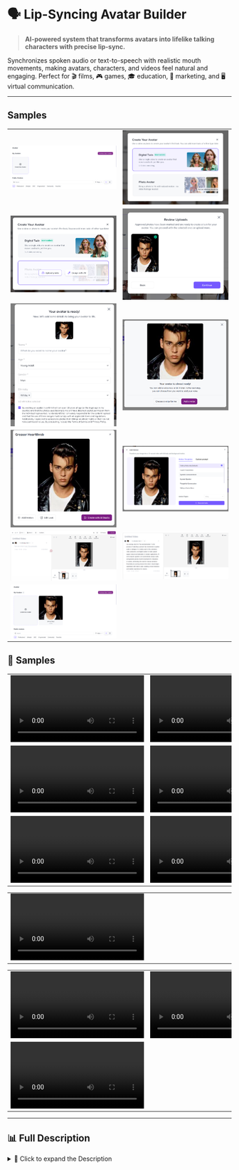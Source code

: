 # 🗣️ Lip-Syncing Avatar Builder

> **AI-powered system that transforms avatars into lifelike talking characters with precise lip-sync.**

Synchronizes spoken audio or text-to-speech with realistic mouth movements, making avatars, characters, and videos feel natural and engaging. Perfect for 🎬 films, 🎮 games, 🎓 education, 📢 marketing, and 🖥️ virtual communication.

---

## Samples

<table>
    <tbody>
        <tr>
            <td width="50%">
                <img src="./img/img-1.png" alt="img" />
            </td>
            <td width="50%">
                <img src="./img/img-2.png" alt="img" />
            </td>
        </tr>
        <tr>
            <td width="50%">
                <img src="./img/img-3.png" alt="img" />
            </td>
            <td width="50%">
                <img src="./img/img-4.png" alt="img" />
            </td>
        </tr>
        <tr>
            <td width="50%">
                <img src="./img/img-5.png" alt="img" />
            </td>
            <td width="50%">
                <img src="./img/img-6.png" alt="img" />
            </td>
        </tr>
        <tr>
            <td width="50%">
                <img src="./img/img-7.png" alt="img" />
            </td>
            <td width="50%">
                <img src="./img/img-8.png" alt="img" />
            </td>
        </tr>
        <tr>
            <td width="50%">
                <img src="./img/img-9.png" alt="img" />
            </td>
            <td width="50%">
                <img src="./img/img-10.png" alt="img" />
            </td>
        </tr>
        <tr>
            <td width="50%">
                <img src="./img/img-11.png" alt="img" />
            </td>
        </tr>
    </tbody>
</table>

## 🎥 Samples

<table>
    <tbody>
        <tr>
            <td width="50%">
                <video src=" " controls preload>
                    Your browser does not support the video tag.
                </video>
            </td>
            <td width="50%">
                <video src=" " controls preload>
                    Your browser does not support the video tag.
                </video>
            </td>
        </tr>
        <tr>
            <td width="50%">
                <video src=" " controls preload>
                    Your browser does not support the video tag.
                </video>
            </td>
            <td width="50%">
                <video src=" " controls preload>
                    Your browser does not support the video tag.
                </video>
            </td>
        </tr>
        <tr>
            <td width="50%">
                <video src=" " controls preload>
                    Your browser does not support the video tag.
                </video>
            </td>
            <td width="50%">
               <video src=" " controls preload>
                    Your browser does not support the video tag.
                </video>
            </td>
        </tr>
    </tbody>
</table>

<table>
    <tbody>
        <tr>
            <td width="50%">
                <video src=" " controls preload>
                    Your browser does not support the video tag.
                </video>
            </td>
            <td width="50%"></td>
        </tr>
    </tbody>
</table>

<table>
    <tbody>
        <tr>
            <td width="50%">
                <video src="https://github.com/user-attachments/assets/684fcbef-91ce-481e-b9f9-2f786ae88b31" controls preload>
                    Your browser does not support the video tag.
                </video>
            </td>
            <td width="50%">
                <video src="https://github.com/user-attachments/assets/a938d0a2-4d46-4b89-bd9a-8260c72a00f3" controls preload>
                    Your browser does not support the video tag.
                </video>
            </td>
        </tr>
        <tr>
            <td width="50%">
                <video src="https://github.com/user-attachments/assets/71387067-be71-4629-bded-a72150295110" controls preload>
                    Your browser does not support the video tag.
                </video>
            </td>
            <td width="50%"></td>
        </tr>
    </tbody>
</table>

---

## 📊 Full Description

<details>
  <summary>📖 Click to expand the Description</summary>

### 📝 Overview
The **Lip-Syncing Avatar Builder** is a crucial tool for creating avatars that talk in perfect synchronisation with speech. It aligns spoken or generated audio with corresponding lip movements, producing avatars that convincingly appear to speak.

🌍 **Applications:**
- Content creation & animation
- Gaming & virtual assistants
- Video conferencing & communication platforms

---

### ❌ Problem
- Traditional avatar animation is **time-consuming**, **labour-intensive**, and **error-prone**.
- Limited scalability makes it difficult to create natural, high-quality speaking avatars.

---

### ✅ Solution
The builder automates talking avatar creation using advanced AI:
- Detects **phonemes** from speech
- Generates **accurate lip movement patterns**
- Synchronises seamlessly with audio / TTS
- Cuts production time & cost while boosting realism

---

### ⚙️ Process

#### 🔍 Preprocessing
- Audio feature extraction with **LibROSA**
- Lip landmark detection with **OpenCV**

#### 🧠 Model Selection
- Deep learning (TensorFlow, PyTorch) with **CNNs & Transformers**
- Transfer learning via **VGGish (audio)** + **OpenPose (pose estimation)**

#### 🏋️ Training & Validation
- Pipelines: **TFX / PyTorch Lightning**
- Data augmentation for style & language diversity

#### 📊 Evaluation Metrics
- **MSE** for predicted vs. actual lip positions
- **Phoneme-level accuracy (Jiwer)**
- Perceptual evaluation of audio-video sync

---

### 🏆 Achievements
- 🚀 Adopted across content creation, gaming & education platforms
- 💰 Revenue via licensing, SaaS, and integrations
- 🔗 Integrated into conferencing tools & game engines
- ⚡ Reduced manual animation workload
- 📱 Cross-platform compatibility

---

### 🔮 Future Scope
- 🎭 More natural expressions with **GANs**
- 🎚️ Fine-grained emotional & gesture control
- ⚡ Real-time avatars with **edge computing**
- 🌍 Expanded **language & accent support**
- 🕶️ **AR/VR integration** for immersive avatars
- 🤖 Dynamic learning with user feedback

---

### 📚 References
1. *Deep Lip Reading: A Comparison of Models and an Online Application* – P. Asselin, et al.
2. *LipNet: End-to-End Sentence-level Lipreading* – Y. M. Chung & A. Zisserman
3. *Lip Reading in the Wild* – J. S. Chung & A. Zisserman
4. *Recent Advances in Deep Learning for Audio-Visual Speech Processing* – IEEE Signal Processing Magazine
5. *Speech Synthesis and Lip Sync with Neural Networks* – Distill.pub
6. *Speech and Audio Signal Processing* – Ben Gold & Nelson Morgan
7. *Deep Learning* – Ian Goodfellow, Yoshua Bengio, Aaron Courville
8. *Computer Vision: Algorithms and Applications* – Richard Szeliski

</details>
